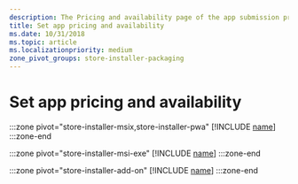 ```yaml
---
description: The Pricing and availability page of the app submission process lets you determine how much your app will cost, whether you'll offer a free trial, and how, when, and where it will be available to customers.
title: Set app pricing and availability
ms.date: 10/31/2018
ms.topic: article
ms.localizationpriority: medium
zone_pivot_groups: store-installer-packaging
---
```


# Set app pricing and availability

:::zone pivot="store-installer-msix,store-installer-pwa"
[!INCLUDE [name](../../../includes/store/msix/price-and-availability.md)]
:::zone-end

:::zone pivot="store-installer-msi-exe"
[!INCLUDE [name](../../../includes/store/msi/price-and-availability.md)]
:::zone-end

:::zone pivot="store-installer-add-on"
[!INCLUDE [name](../../../includes/store/add-on/price-and-availability.md)]
:::zone-end
